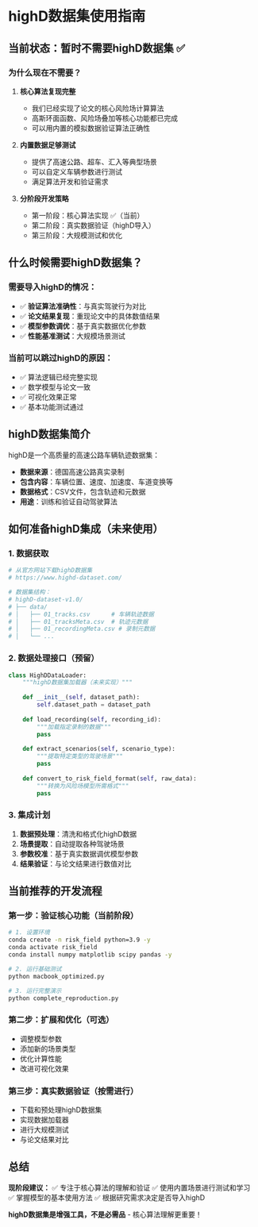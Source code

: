 # highD数据集使用指南

## 当前状态：暂时不需要highD数据集 ✅

### 为什么现在不需要？

1. **核心算法复现完整**
   - 我们已经实现了论文的核心风险场计算算法
   - 高斯环面函数、风险场叠加等核心功能都已完成
   - 可以用内置的模拟数据验证算法正确性

2. **内置数据足够测试**
   - 提供了高速公路、超车、汇入等典型场景
   - 可以自定义车辆参数进行测试
   - 满足算法开发和验证需求

3. **分阶段开发策略**
   - 第一阶段：核心算法实现 ✅（当前）
   - 第二阶段：真实数据验证（highD导入）
   - 第三阶段：大规模测试和优化

## 什么时候需要highD数据集？

### 需要导入highD的情况：
- ✅ **验证算法准确性**：与真实驾驶行为对比
- ✅ **论文结果复现**：重现论文中的具体数值结果  
- ✅ **模型参数调优**：基于真实数据优化参数
- ✅ **性能基准测试**：大规模场景测试

### 当前可以跳过highD的原因：
- ✅ 算法逻辑已经完整实现
- ✅ 数学模型与论文一致
- ✅ 可视化效果正常
- ✅ 基本功能测试通过

## highD数据集简介

highD是一个高质量的高速公路车辆轨迹数据集：
- **数据来源**：德国高速公路真实录制
- **包含内容**：车辆位置、速度、加速度、车道变换等
- **数据格式**：CSV文件，包含轨迹和元数据
- **用途**：训练和验证自动驾驶算法

## 如何准备highD集成（未来使用）

### 1. 数据获取
```bash
# 从官方网站下载highD数据集
# https://www.highd-dataset.com/

# 数据集结构：
# highD-dataset-v1.0/
# ├── data/
# │   ├── 01_tracks.csv      # 车辆轨迹数据
# │   ├── 01_tracksMeta.csv  # 轨迹元数据
# │   ├── 01_recordingMeta.csv # 录制元数据
# │   └── ...
```

### 2. 数据处理接口（预留）
```python
class HighDDataLoader:
    """highD数据集加载器（未来实现）"""
    
    def __init__(self, dataset_path):
        self.dataset_path = dataset_path
        
    def load_recording(self, recording_id):
        """加载指定录制的数据"""
        pass
        
    def extract_scenarios(self, scenario_type):
        """提取特定类型的驾驶场景"""
        pass
        
    def convert_to_risk_field_format(self, raw_data):
        """转换为风险场模型所需格式"""
        pass
```

### 3. 集成计划
1. **数据预处理**：清洗和格式化highD数据
2. **场景提取**：自动提取各种驾驶场景
3. **参数校准**：基于真实数据调优模型参数
4. **结果验证**：与论文结果进行数值对比

## 当前推荐的开发流程

### 第一步：验证核心功能（当前阶段）
```bash
# 1. 设置环境
conda create -n risk_field python=3.9 -y
conda activate risk_field
conda install numpy matplotlib scipy pandas -y

# 2. 运行基础测试
python macbook_optimized.py

# 3. 运行完整演示
python complete_reproduction.py
```

### 第二步：扩展和优化（可选）
- 调整模型参数
- 添加新的场景类型
- 优化计算性能
- 改进可视化效果

### 第三步：真实数据验证（按需进行）
- 下载和预处理highD数据集
- 实现数据加载器
- 进行大规模测试
- 与论文结果对比

## 总结

**现阶段建议：**
✅ 专注于核心算法的理解和验证
✅ 使用内置场景进行测试和学习  
✅ 掌握模型的基本使用方法
✅ 根据研究需求决定是否导入highD

**highD数据集是增强工具，不是必需品** - 核心算法理解更重要！

